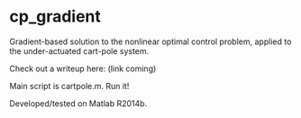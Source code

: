 # cp_gradient
Gradient-based solution to the nonlinear optimal control problem, applied to the under-actuated cart-pole system.

Check out a writeup here: (link coming)

Main script is cartpole.m.  Run it!  

Developed/tested on Matlab R2014b.
